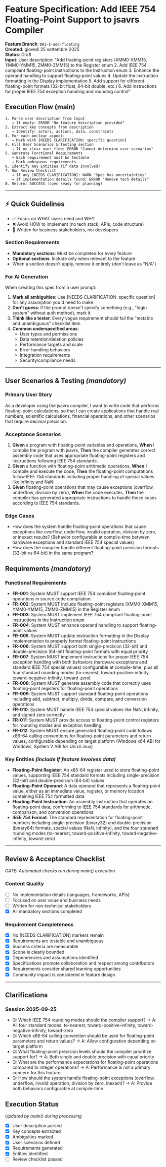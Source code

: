 # Feature Specification: Add IEEE 754 Floating-Point Support to jsavrs Compiler

**Feature Branch**: `001-1-add-floating`  
**Created**: giovedì 25 settembre 2025  
**Status**: Draft  
**Input**: User description: "Add floating-point registers (XMM0-XMM15, YMM0-YMM15, ZMM0-ZMM15) to the Register enum 2. Add IEEE 754 compliant floating-point instructions to the Instruction enum 3. Enhance the operand handling to support floating-point values 4. Update the instruction formatting in the Display implementation 5. Add support for different floating-point formats (32-bit float, 64-bit double, etc.) 6. Add instructions for proper IEEE 754 exception handling and rounding control"

## Execution Flow (main)
```
1. Parse user description from Input
   → If empty: ERROR "No feature description provided"
2. Extract key concepts from description
   → Identify: actors, actions, data, constraints
3. For each unclear aspect:
   → Mark with [NEEDS CLARIFICATION: specific question]
4. Fill User Scenarios & Testing section
   → If no clear user flow: ERROR "Cannot determine user scenarios"
5. Generate Functional Requirements
   → Each requirement must be testable
   → Mark ambiguous requirements
6. Identify Key Entities (if data involved)
7. Run Review Checklist
   → If any [NEEDS CLARIFICATION]: WARN "Spec has uncertainties"
   → If implementation details found: ERROR "Remove tech details"
8. Return: SUCCESS (spec ready for planning)
```

---

## ⚡ Quick Guidelines
- ✅ Focus on WHAT users need and WHY
- ❌ Avoid HOW to implement (no tech stack, APIs, code structure)
- 👥 Written for business stakeholders, not developers

### Section Requirements
- **Mandatory sections**: Must be completed for every feature
- **Optional sections**: Include only when relevant to the feature
- When a section doesn't apply, remove it entirely (don't leave as "N/A")

### For AI Generation
When creating this spec from a user prompt:
1. **Mark all ambiguities**: Use [NEEDS CLARIFICATION: specific question] for any assumption you'd need to make
2. **Don't guess**: If the prompt doesn't specify something (e.g., "login system" without auth method), mark it
3. **Think like a tester**: Every vague requirement should fail the "testable and unambiguous" checklist item
4. **Common underspecified areas**:
   - User types and permissions
   - Data retention/deletion policies  
   - Performance targets and scale
   - Error handling behaviors
   - Integration requirements
   - Security/compliance needs

---

## User Scenarios & Testing *(mandatory)*

### Primary User Story
As a developer using the jsavrs compiler, I want to write code that performs floating-point calculations, so that I can create applications that handle real numbers, scientific calculations, financial operations, and other scenarios that require decimal precision.

### Acceptance Scenarios
1. **Given** a program with floating-point variables and operations, **When** I compile the program with jsavrs, **Then** the compiler generates correct assembly code that uses appropriate floating-point registers and instructions following IEEE 754 standards.
2. **Given** a function with floating-point arithmetic operations, **When** I compile and execute the code, **Then** the floating-point computations follow IEEE 754 standards including proper handling of special values like infinity and NaN.
3. **Given** floating-point operations that may cause exceptions (overflow, underflow, division by zero), **When** the code executes, **Then** the compiler has generated appropriate instructions to handle these cases according to IEEE 754 standards.

### Edge Cases
- How does the system handle floating-point operations that cause exceptions like overflow, underflow, invalid operation, division by zero, or inexact results? (Behavior configurable at compile-time between hardware exceptions and standard IEEE 754 special values)
- How does the compiler handle different floating-point precision formats (32-bit vs 64-bit) in the same program?

## Requirements *(mandatory)*

### Functional Requirements
- **FR-001**: System MUST support IEEE 754 compliant floating-point operations in source code compilation
- **FR-002**: System MUST include floating-point registers (XMM0-XMM15, YMM0-YMM15, ZMM0-ZMM15) in the Register enum
- **FR-003**: System MUST implement IEEE 754 compliant floating-point instructions in the Instruction enum
- **FR-004**: System MUST enhance operand handling to support floating-point values
- **FR-005**: System MUST update instruction formatting in the Display implementation to properly format floating-point instructions
- **FR-006**: System MUST support both single-precision (32-bit) and double-precision (64-bit) floating-point formats with equal priority
- **FR-007**: System MUST implement instructions for proper IEEE 754 exception handling with both behaviors (hardware exceptions and standard IEEE 754 special values) configurable at compile-time, plus all four standard rounding modes (to-nearest, toward-positive-infinity, toward-negative-infinity, toward-zero)
- **FR-008**: System MUST generate assembly code that correctly uses floating-point registers for floating-point operations
- **FR-009**: System MUST support standard floating-point operations including add, subtract, multiply, divide, compare, and conversion operations
- **FR-010**: System MUST handle IEEE 754 special values like NaN, infinity, and signed zero correctly
- **FR-011**: System MUST provide access to floating-point control registers for rounding modes and exception handling
- **FR-012**: System MUST ensure generated floating-point code follows x86-64 calling conventions for floating-point parameters and return values, configurable depending on target platform (Windows x64 ABI for Windows, System V ABI for Unix/Linux)

### Key Entities *(include if feature involves data)*
- **Floating-Point Register**: An x86-64 register used to store floating-point values, supporting IEEE 754 standard formats including single-precision (32-bit) and double-precision (64-bit) values
- **Floating-Point Operand**: A data operand that represents a floating-point value, either as an immediate value, register, or memory location containing IEEE 754 formatted data
- **Floating-Point Instruction**: An assembly instruction that operates on floating-point data, conforming to IEEE 754 standards for arithmetic, comparison, and conversion operations
- **IEEE 754 Format**: The standard representation for floating-point numbers including single-precision (binary32) and double-precision (binary64) formats, special values (NaN, infinity), and the four standard rounding modes (to-nearest, toward-positive-infinity, toward-negative-infinity, toward-zero)

---

## Review & Acceptance Checklist
*GATE: Automated checks run during main() execution*

### Content Quality
- [ ] No implementation details (languages, frameworks, APIs)
- [ ] Focused on user value and business needs
- [ ] Written for non-technical stakeholders
- [x] All mandatory sections completed

### Requirement Completeness
- [x] No [NEEDS CLARIFICATION] markers remain
- [x] Requirements are testable and unambiguous  
- [x] Success criteria are measurable
- [x] Scope is clearly bounded
- [x] Dependencies and assumptions identified
- [x] Specifications promote collaboration and respect among contributors
- [x] Requirements consider shared learning opportunities
- [x] Community impact is considered in feature design

---

## Clarifications

### Session 2025-09-25

- Q: Which IEEE 754 rounding modes should the compiler support? → A: All four standard modes: to-nearest, toward-positive-infinity, toward-negative-infinity, toward-zero
- Q: Which x86-64 calling convention should be used for floating-point parameters and return values? → A: Allow configuration depending on target platform
- Q: What floating-point precision levels should the compiler prioritize support for? → A: Both single and double precision with equal priority
- Q: What are the performance expectations for floating-point operations compared to integer operations? → A: Performance is not a primary concern for this feature
- Q: How should the system handle floating-point exceptions (overflow, underflow, invalid operation, division by zero, inexact)? → A: Provide both behaviors configurable at compile-time

## Execution Status
*Updated by main() during processing*

- [x] User description parsed
- [x] Key concepts extracted
- [x] Ambiguities marked
- [x] User scenarios defined
- [x] Requirements generated
- [x] Entities identified
- [ ] Review checklist passed